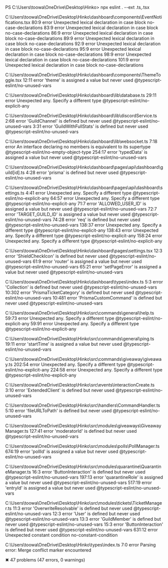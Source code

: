 PS C:\Users\toowa\OneDrive\Desktop\Hinko> npx eslint . --ext .ts,.tsx

C:\Users\toowa\OneDrive\Desktop\Hinko\dashboard\components\EventNotifications.tsx
   80:9  error  Unexpected lexical declaration in case block  no-case-declarations
   83:9  error  Unexpected lexical declaration in case block  no-case-declarations
   86:9  error  Unexpected lexical declaration in case block  no-case-declarations
   89:9  error  Unexpected lexical declaration in case block  no-case-declarations
   92:9  error  Unexpected lexical declaration in case block  no-case-declarations
   95:9  error  Unexpected lexical declaration in case block  no-case-declarations
   98:9  error  Unexpected lexical declaration in case block  no-case-declarations
  101:9  error  Unexpected lexical declaration in case block  no-case-declarations

C:\Users\toowa\OneDrive\Desktop\Hinko\dashboard\components\ThemeToggle.tsx
  12:11  error  'theme' is assigned a value but never used  @typescript-eslint/no-unused-vars

C:\Users\toowa\OneDrive\Desktop\Hinko\dashboard\lib\database.ts
  29:11  error  Unexpected any. Specify a different type  @typescript-eslint/no-explicit-any

C:\Users\toowa\OneDrive\Desktop\Hinko\dashboard\lib\discordService.ts
  2:68  error  'GuildChannel' is defined but never used        @typescript-eslint/no-unused-vars
  3:31  error  'GuildWithFullStats' is defined but never used  @typescript-eslint/no-unused-vars

C:\Users\toowa\OneDrive\Desktop\Hinko\dashboard\lib\websocket.ts
    7:18  error  An interface declaring no members is equivalent to its supertype  @typescript-eslint/no-empty-object-type
  254:17  error  'typedData' is assigned a value but never used                    @typescript-eslint/no-unused-vars

C:\Users\toowa\OneDrive\Desktop\Hinko\dashboard\pages\api\dashboard\guild\[id].ts
  4:28  error  'prisma' is defined but never used  @typescript-eslint/no-unused-vars

C:\Users\toowa\OneDrive\Desktop\Hinko\dashboard\pages\api\dashboard\settings.ts
    4:41  error  Unexpected any. Specify a different type              @typescript-eslint/no-explicit-any
   64:57  error  Unexpected any. Specify a different type              @typescript-eslint/no-explicit-any
   71:7   error  'ALLOWED_USER_ID' is assigned a value but never used  @typescript-eslint/no-unused-vars
   72:7   error  'TARGET_GUILD_ID' is assigned a value but never used  @typescript-eslint/no-unused-vars
   74:28  error  'req' is defined but never used                       @typescript-eslint/no-unused-vars
  138:37  error  Unexpected any. Specify a different type              @typescript-eslint/no-explicit-any
  138:43  error  Unexpected any. Specify a different type              @typescript-eslint/no-explicit-any
  158:24  error  Unexpected any. Specify a different type              @typescript-eslint/no-explicit-any

C:\Users\toowa\OneDrive\Desktop\Hinko\dashboard\pages\settings.tsx
  12:3   error  'ShieldCheckIcon' is defined but never used        @typescript-eslint/no-unused-vars
  61:9   error  'router' is assigned a value but never used        @typescript-eslint/no-unused-vars
  65:21  error  'setPageError' is assigned a value but never used  @typescript-eslint/no-unused-vars

C:\Users\toowa\OneDrive\Desktop\Hinko\dashboard\types\index.ts
   5:3    error  'Collection' is defined but never used            @typescript-eslint/no-unused-vars
  10:302  error  'PrismaTicketCategory' is defined but never used  @typescript-eslint/no-unused-vars
  10:481  error  'PrismaCustomCommand' is defined but never used   @typescript-eslint/no-unused-vars

C:\Users\toowa\OneDrive\Desktop\Hinko\src\commands\general\help.ts
  59:73  error  Unexpected any. Specify a different type  @typescript-eslint/no-explicit-any
  59:91  error  Unexpected any. Specify a different type  @typescript-eslint/no-explicit-any

C:\Users\toowa\OneDrive\Desktop\Hinko\src\commands\general\ping.ts
  19:11  error  'startTime' is assigned a value but never used  @typescript-eslint/no-unused-vars

C:\Users\toowa\OneDrive\Desktop\Hinko\src\commands\giveaway\giveaway.ts
  202:54  error  Unexpected any. Specify a different type  @typescript-eslint/no-explicit-any
  224:58  error  Unexpected any. Specify a different type  @typescript-eslint/no-explicit-any

C:\Users\toowa\OneDrive\Desktop\Hinko\src\events\interactionCreate.ts
  3:10  error  'ExtendedClient' is defined but never used  @typescript-eslint/no-unused-vars

C:\Users\toowa\OneDrive\Desktop\Hinko\src\handlers\CommandHandler.ts
  5:10  error  'fileURLToPath' is defined but never used  @typescript-eslint/no-unused-vars

C:\Users\toowa\OneDrive\Desktop\Hinko\src\modules\giveaways\GiveawayManager.ts
  127:41  error  'moderatorId' is defined but never used  @typescript-eslint/no-unused-vars

C:\Users\toowa\OneDrive\Desktop\Hinko\src\modules\polls\PollManager.ts
  674:19  error  'pollId' is assigned a value but never used  @typescript-eslint/no-unused-vars

C:\Users\toowa\OneDrive\Desktop\Hinko\src\modules\quarantine\QuarantineManager.ts
   16:3   error  'ButtonInteraction' is defined but never used        @typescript-eslint/no-unused-vars
  197:13  error  'quarantineRole' is assigned a value but never used  @typescript-eslint/no-unused-vars
  517:19  error  'entryId' is assigned a value but never used         @typescript-eslint/no-unused-vars

C:\Users\toowa\OneDrive\Desktop\Hinko\src\modules\tickets\TicketManager.ts
   11:3   error  'OverwriteResolvable' is defined but never used  @typescript-eslint/no-unused-vars
   12:3   error  'User' is defined but never used                 @typescript-eslint/no-unused-vars
   13:3   error  'GuildMember' is defined but never used          @typescript-eslint/no-unused-vars
   15:3   error  'ButtonInteraction' is defined but never used    @typescript-eslint/no-unused-vars
  631:12  error  Unexpected constant condition                    no-constant-condition

C:\Users\toowa\OneDrive\Desktop\Hinko\types\index.ts
  7:0  error  Parsing error: Merge conflict marker encountered

✖ 47 problems (47 errors, 0 warnings)
